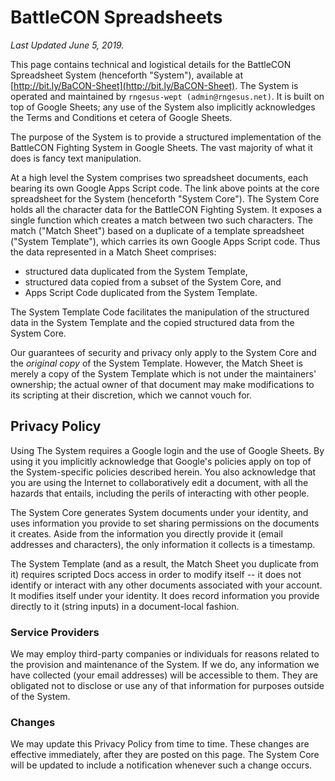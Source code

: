 # BattleCON Spreadsheets

*Last Updated June 5, 2019.*

This page contains technical and logistical details for the BattleCON Spreadsheet System (henceforth "System"), available at [http://bit.ly/BaCON-Sheet](http://bit.ly/BaCON-Sheet). The System is operated and maintained by `rngesus-wept (admin@rngesus.net)`. It is built on top of Google Sheets; any use of the System also implicitly acknowledges the Terms and Conditions et cetera of Google Sheets.

The purpose of the System is to provide a structured implementation of the BattleCON Fighting System in Google Sheets. The vast majority of what it does is fancy text manipulation.

At a high level the System comprises two spreadsheet documents, each bearing its own Google Apps Script code. The link above points at the core spreadsheet for the System (henceforth "System Core"). The System Core holds all the character data for the BattleCON Fighting System. It exposes a single function which creates a match between two such characters. The match ("Match Sheet") based on a duplicate of a template spreadsheet ("System Template"), which carries its own Google Apps Script code. Thus the data represented in a Match Sheet comprises:
  * structured data duplicated from the System Template,
  * structured data copied from a subset of the System Core, and
  * Apps Script Code duplicated from the System Template.

The System Template Code facilitates the manipulation of the structured data in the System Template and the copied structured data from the System Core.

Our guarantees of security and privacy only apply to the System Core and the *original copy* of the System Template. However, the Match Sheet is merely a copy of the System Template which is not under the maintainers' ownership; the actual owner of that document may make modifications to its scripting at their discretion, which we cannot vouch for.

## Privacy Policy

Using The System requires a Google login and the use of Google Sheets. By using it you implicitly acknowledge that Google's policies apply on top of the System-specific policies described herein. You also acknowledge that you are using the Internet to collaboratively edit a document, with all the hazards that entails, including the perils of interacting with other people.

The System Core generates System documents under your identity, and uses information you provide to set sharing permissions on the documents it creates. Aside from the information you directly provide it (email addresses and characters), the only information it collects is a timestamp.

The System Template (and as a result, the Match Sheet you duplicate from it) requires scripted Docs access in order to modify itself -- it does not identify or interact with any other documents associated with your account. It modifies itself under your identity. It does record information you provide directly to it (string inputs) in a document-local fashion.

### Service Providers

We may employ third-party companies or individuals for reasons related to the provision and maintenance of the System. If we do, any information we have collected (your email addresses) will be accessible to them. They are obligated not to disclose or use any of that information for purposes outside of the System.

### Changes

We may update this Privacy Policy from time to time. These changes are effective immediately, after they are posted on this page. The System Core will be updated to include a notification whenever such a change occurs.
